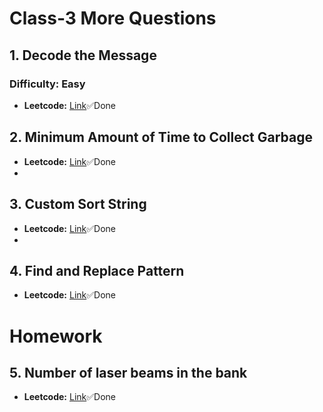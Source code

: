 # Class-3 More Questions

## 1. Decode the Message
### **Difficulty:** Easy
- **Leetcode:** [Link](https://leetcode.com/problems/decode-the-message/)✅Done


## 2. Minimum Amount of Time to Collect Garbage
- **Leetcode:** [Link](https://leetcode.com/problems/minimum-amount-of-time-to-collect-garbage/description/)✅Done
- 

## 3. Custom Sort String
- **Leetcode:** [Link](https://leetcode.com/problems/custom-sort-string/description/)✅Done
- 

## 4. Find and Replace Pattern
- **Leetcode:** [Link](https://leetcode.com/problems/find-and-replace-pattern/description/)✅Done


# Homework 
## 5. Number of laser beams in the bank
- **Leetcode:** [Link](https://leetcode.com/problems/number-of-laser-beams-in-a-bank/)✅Done
